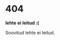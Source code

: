 <div class="not-found-page">
<div class="container">
  <h1>404</h1>

  <p><strong>lehte ei leitud :(</strong></p>
  <p>Soovitud lehte ei leitud.</p>
</div>
</div>
